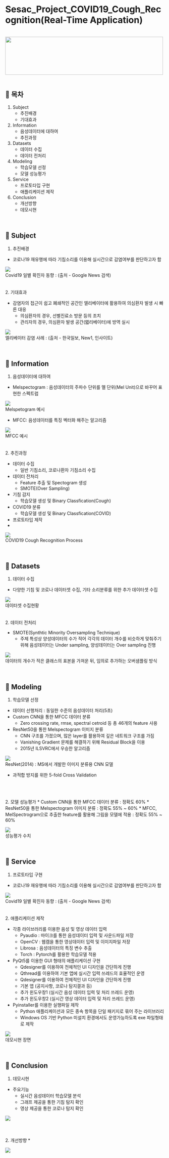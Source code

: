 # Sesac_Project_COVID19_Cough_Recognition(Real-Time Application)

&nbsp;
<img src="./image/image.png" width="500" height="120">
&nbsp;
## 🎈 __목차__
1. Subject
    * 추진배경
    * 기대효과
2. Information
    * 음성데이터에 대하여
    * 추진과정
3. Datasets
    * 데이터 수집
    * 데이터 전처리
4. Modeling
    * 학습모델 선정
    * 모델 성능평가
5. Service
    * 프로토타입 구현
    * 애플리케이션 제작
6. Conclusion
    * 개선방향
    * 데모시현

   



&nbsp;
## 🎈 __Subject__
1. 추진배경
* 코로나19 재유행에 따라 기침소리를 이용해 실시간으로 감염여부를 판단하고자 함

![](./image/image.png)</br>Covid19 일별 확진자 동향 : (출처 - Google News 검색)
</br>
</br>
</br>
2. 기대효과
* 감염자의 접근이 쉽고 폐쇄적인 공간인 엘리베이터에 활용하여 의심환자 발생 시 빠른 대응
   * 의심환자의 경우, 선별진료소 방문 등의 조치
   * 관리자의 경우, 의심환자 발생 공간(엛리베이터)에 방역 실시

![](./image/image.png)</br>엘리베이터 감염 사례 : (출처 - 한국일보, New1, 인사이트)

      

   

&nbsp;
## 🎈 __Information__
1. 음성데이터에 대하여
* Melspectogram : 음성데이터의 주파수 단위를 멜 단위(Mel Unit)으로 바꾸어 표현한 스펙트럼

![](./image/image.png)</br>Melspetogram 예시

* MFCC: 음성데이터를 특징 벡터화 해주는 알고리즘

![](./image/image.png)</br>MFCC 예시
</br>
</br>
</br>
2. 추진과정
* 데이터 수집
   * 일반 기침소리, 코로나환자 기침소리 수집
* 데이터 전처리
   * Feature 추출 및 Spectogram 생성
   * SMOTE(Over Sampling)
* 기침 감지
   * 학습모델 생성 및 Binary Classfication(Cough)
* COVID19 분류
   * 학습모델 생성 및 Binary Classfication(COVID)
* 프로토타입 제작
* 
![](./image/image.png)</br>COVID19 Cough Recognition Process
   
   
   
   
&nbsp;
## 🎈 __Datasets__
1. 데이터 수집
* 다양한 기침 및 코로나 데이터셋 수집, 기타 소리분류를 위한 추가 데이터셋 수집

![](./image/image.png)</br>데이터셋 수집현황
</br>
</br>
</br>
2. 데이터 전처리
* SMOTE(Synthtic Minority Oversampling Technique)
   * 주제 특성상 양성데이터의 수가 적어 각각의 데이터 개수를 비슷하게 맞춰주기 위해 음성데이터는 Under sampling, 양성데이터는 Over sampling 진행

![](./image/image.png)</br>데이터의 개수가 적은 클래스의  표본을 가져운 뒤, 임의로 추가하는 오버샘플링 방식

      

   

&nbsp;
## 🎈 __Modeling__
1. 학습모델 선정
* 데이터 선행처리 : 동일한 수준의 음성데이터 처리(5초) 
* Custom CNN을 통한 MFCC 데이터 분류
   * Zero crossing rate, rmse, spectral cetroid 등 총 46개의 feature 사용
* ResNet50을 통한 Melspectogram 이미지 분류   
   * CNN 구조를 가졌으며, 많은 layer를 활용하여 깊은 네트워크 구조를 가짐
   * Vanishing Gradient 문제를 해결하기 위해 Residual Block을 이용
   * 2015년 ILSVRC에서 우승한 알고리즘

![](./image/image.png)</br>ResNet(2014) : MS에서 개발한 이미지 분류용 CNN 모델
</br>
* 과적합 방지를 위한 5-fold Cross Validation
</br>
</br>
</br>
2. 모델 성능평가
* Custom CNN을 통한 MFCC 데이터 분류 : 정확도 60%
* ResNet50을 통한 Melspectogram 이미지 분류 : 정확도 55% ~ 60%
* MFCC, MelSpectrogram으로 추출한 feature를 활용해 그림을 모델에 적용 : 정확도 55% ~ 60%

![](./image/image.png)</br>성능평가 수치

      

   

&nbsp;
## 🎈 __Service__
1. 프로토타입 구현
* 코로나19 재유행에 따라 기침소리를 이용해 실시간으로 감염여부를 판단하고자 함

![](./image/image.png)</br>Covid19 일별 확진자 동향 : (출처 - Google News 검색)
</br>
</br>
</br>
2. 애플리케이션 제작
* 각종 라이브러리를 이용한 음성 및 영상 데이터 입력 
   * Pyaudio : 마이크를 통한 음성데이터 입력 및 사운드파일 저장
   * OpenCV : 웹캠을 통한 영상데이터 입력 및 이미지파일 저장
   * Librosa : 음성데이터의 특징 변수 추출
   * Torch : Pytorch를 활용한 학습모델 적용
* PyQt5를 이용한 GUI 형태의 애플리케이션 구현
   * Qdesigner를 이용하여 전체적인 UI 디자인을 간단하게 진행 
   * Qthread를 이용하여 기본 앱에 실시간 입력 쓰레드의 효율적인 운영
   * Qdesigner를 이용하여 전체적인 UI 디자인을 간단하게 진행 
    * 기본 앱 (공지사항, 코로나 탐지결과 등)
    * 추가 윈도우창1 (실시간 음성 데이터 입력 및 처리 쓰레드 운영)
    * 추가 윈도우창2 (실시간 영상 데이터 입력 및 처리 쓰레드 운영)
* Pyinstaller를 이용한 실행파일 제작
   * Python 애플리케이션과 모든 종속 항목을 단일 패키지로 묶어 주는 라이브러리
   * Windows OS 기반 Python 미설치 환경에서도 운영가능하도록 exe 파일형태로 제작

![](./image/image.png)</br>데모시현 장면

      

   

&nbsp;
## 🎈 __Conclusion__
1. 데모시현
* 주요기능
   * 실시간 음성데이터 학습모델 분석
   * 그래프 제공을 통한 기침 탐지 확인 
   * 영상 제공을 통한 코로나 탐지 확인

![](./image/image.png)</br>
</br>
</br>
</br>
2. 개선방향
* 

![](./image/image.png)</br>

      

 


   




      
      

